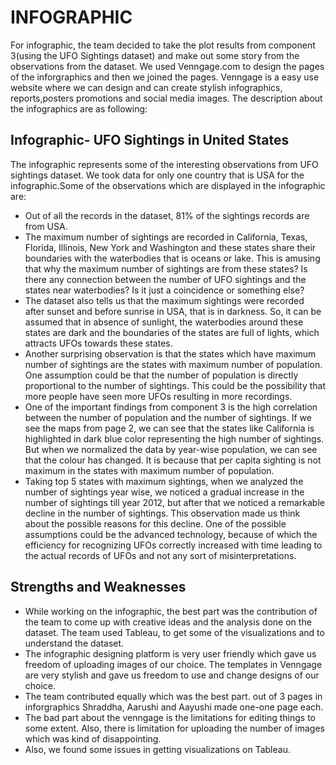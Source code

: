 # INFOGRAPHIC
  For infographic, the team decided to take the plot results from component 3(using the UFO Sightings dataset) and make out some story 
  from the observations from the dataset. We used Venngage.com to design the pages of the inforgraphics and then we joined the pages. Venngage is a easy use website where we can design and can create stylish infographics, reports,posters promotions and social media images. The description about the infographics are as following:
  
 ## Infographic- UFO Sightings in United States
   The infographic represents some of the interesting observations from UFO sightings dataset. We took data for only one country that is USA for the infographic.Some of the observations which are displayed in the infographic are:
 * Out of all the records in the dataset, 81% of the sightings records are from USA.
 * The maximum number of sightings are recorded in California, Texas, Florida, Illinois, New York and Washington and these states share their boundaries with the waterbodies that is oceans or lake. This is amusing that why the maximum number of sightings are from these states? Is there any connection between the number of UFO sightings and the states near waterbodies? Is it just a coincidence or something else?
 * The dataset also tells us that the maximum sightings were recorded after sunset and before sunrise in USA, that is in darkness. So, it can be assumed that in absence of sunlight, the waterbodies around these states are dark and the boundaries of the states are full of lights, which attracts UFOs towards these states.
  * Another surprising observation is that the states which have maximum number of sightings are the states with maximum number of population. One assumption could be that the number of population is directly proportional to the number of sightings. This could be the possibility that more people have seen more UFOs resulting in more recordings.
* One of the important findings from component 3 is the high correlation between the number of population and the number of sightings. If we see the maps from page 2, we can see that the states like California is highlighted in dark blue color representing the high number of sightings. But when we normalized the data by year-wise population, we can see that the colour has changed. It is because that per capita sighting is not maximum in the states with maximum number of population. 
* Taking top 5 states with maximum sightings, when we analyzed the number of sightings year wise, we noticed a gradual increase in the number of sightings till year 2012, but after that we noticed a remarkable decline in the number of sightings. This observation made us think about the possible reasons for this decline. One of the possible assumptions could be the advanced technology, because of which the efficiency for recognizing UFOs correctly increased with time leading to the actual records of UFOs and not any sort of misinterpretations.

## Strengths and Weaknesses
* While working on the infographic, the best part was the contribution of the team to come up with creative ideas and the analysis done on the dataset. The team used Tableau, to get some of the visualizations and to understand the dataset.
* The infographic designing platform is very user friendly which gave us freedom of uploading images of our choice. The templates in Venngage are very stylish and gave us freedom to use and change designs of our choice.
* The team contributed equally which was the best part. out of 3 pages in inforgraphics Shraddha, Aarushi and Aayushi made one-one page each.
* The bad part about the venngage is the limitations for editing things to some extent. Also, there is limitation for uploading the number of images which was kind of disappointing.
* Also, we found some issues in getting visualizations on Tableau.


 
   
